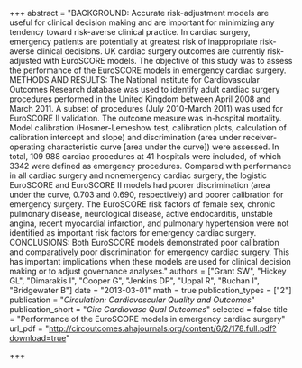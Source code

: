 +++
abstract = "BACKGROUND: Accurate risk-adjustment models are useful for clinical decision making and are important for minimizing any tendency toward risk-averse clinical practice. In cardiac surgery, emergency patients are potentially at greatest risk of inappropriate risk-averse clinical decisions. UK cardiac surgery outcomes are currently risk-adjusted with EuroSCORE models. The objective of this study was to assess the performance of the EuroSCORE models in emergency cardiac surgery. METHODS AND RESULTS: The National Institute for Cardiovascular Outcomes Research database was used to identify adult cardiac surgery procedures performed in the United Kingdom between April 2008 and March 2011. A subset of procedures (July 2010-March 2011) was used for EuroSCORE II validation. The outcome measure was in-hospital mortality. Model calibration (Hosmer-Lemeshow test, calibration plots, calculation of calibration intercept and slope) and discrimination (area under receiver-operating characteristic curve [area under the curve]) were assessed. In total, 109 988 cardiac procedures at 41 hospitals were included, of which 3342 were defined as emergency procedures. Compared with performance in all cardiac surgery and nonemergency cardiac surgery, the logistic EuroSCORE and EuroSCORE II models had poorer discrimination (area under the curve, 0.703 and 0.690, respectively) and poorer calibration for emergency surgery. The EuroSCORE risk factors of female sex, chronic pulmonary disease, neurological disease, active endocarditis, unstable angina, recent myocardial infarction, and pulmonary hypertension were not identified as important risk factors for emergency cardiac surgery. CONCLUSIONS: Both EuroSCORE models demonstrated poor calibration and comparatively poor discrimination for emergency cardiac surgery. This has important implications when these models are used for clinical decision making or to adjust governance analyses."
authors = ["Grant SW", "Hickey GL", "Dimarakis I", "Cooper G", "Jenkins DP", "Uppal R", "Buchan I", "Bridgewater B"]
date = "2013-03-01"
math = true
publication_types = ["2"]
publication = "*Circulation: Cardiovascular Quality and Outcomes*"
publication_short = "*Circ Cardiovasc Qual Outcomes*"
selected = false
title = "Performance of the EuroSCORE models in emergency cardiac surgery"
url_pdf = "http://circoutcomes.ahajournals.org/content/6/2/178.full.pdf?download=true"

+++
